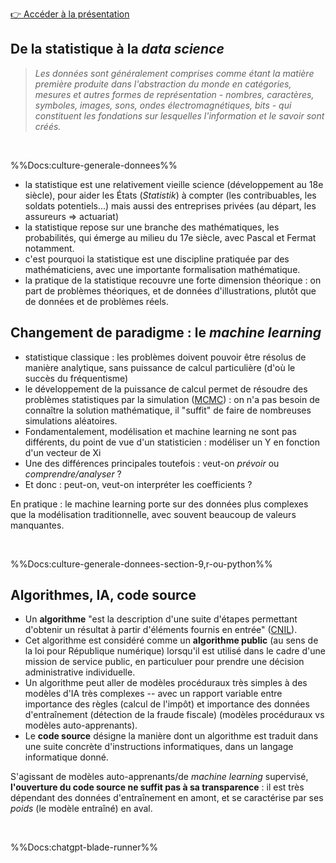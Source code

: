<a href="https://datactivist.coop/webinaires_intefp/1/index.html#1" class="customButton">👉 Accéder à la présentation</a> 

## De la statistique à la *data science*

> *Les données sont généralement comprises comme étant la matière première produite dans l'abstraction du monde en catégories, mesures et autres formes de représentation - nombres, caractères, symboles, images, sons, ondes électromagnétiques, bits - qui constituent les fondations sur lesquelles l'information et le savoir sont créés.*

<br/>

%%Docs:culture-generale-donnees%%

- la statistique est une relativement vieille science (développement au 18e siècle), pour aider les États (*Statistik*) à compter (les contribuables, les soldats potentiels...) mais aussi des entreprises privées (au départ, les assureurs => actuariat)
- la statistique repose sur une branche des mathématiques, les probabilités, qui émerge au milieu du 17e siècle, avec Pascal et Fermat notamment.
- c'est pourquoi la statistique est une discipline pratiquée par des mathématiciens, avec une importante formalisation mathématique.
- la pratique de la statistique recouvre une forte dimension théorique : on part de problèmes théoriques, et de données d'illustrations, plutôt que de données et de problèmes réels.

## **Changement de paradigme : le *machine learning***

- statistique classique : les problèmes doivent pouvoir être résolus de manière analytique, sans puissance de calcul particulière (d'où le succès du fréquentisme)
- le développement de la puissance de calcul permet de résoudre des problèmes statistiques par la simulation ([MCMC](https://fr.wikipedia.org/wiki/M%C3%A9thode_de_Monte-Carlo_par_cha%C3%AEnes_de_Markov)) : on n'a pas besoin de connaître la solution mathématique, il "suffit" de faire de nombreuses simulations aléatoires.
- Fondamentalement, modélisation et machine learning ne sont pas différents, du point de vue d'un statisticien : modéliser un Y en fonction d'un vecteur de Xi
- Une des différences principales toutefois : veut-on *prévoir* ou *comprendre/analyser* ?
- Et donc : peut-on, veut-on interpréter les coefficients ?

En pratique : le machine learning porte sur des données plus complexes que la modélisation traditionnelle, avec souvent beaucoup de valeurs manquantes.

<br/>

%%Docs:culture-generale-donnees-section-9,r-ou-python%%

## **Algorithmes, IA, code source**

- Un **algorithme** "est la description d'une suite d'étapes permettant d'obtenir un résultat à partir d'éléments fournis en entrée" ([CNIL](https://www.cnil.fr/fr/definition/algorithme)).
- Cet algorithme est considéré comme un **algorithme public** (au sens de la loi pour République numérique) lorsqu'il est utilisé dans le cadre d'une mission de service public, en particuluer pour prendre une décision administrative individuelle.
- Un algorithme peut aller de modèles procéduraux très simples à des modèles d'IA très complexes -- avec un rapport variable entre importance des règles (calcul de l'impôt) et importance des données d'entraînement (détection de la fraude fiscale) (modèles procéduraux vs modèles auto-apprenants).
- Le **code source** désigne la manière dont un algorithme est traduit dans une suite concrète d'instructions informatiques, dans un langage informatique donné.

S'agissant de modèles auto-apprenants/de *machine learning* supervisé, **l'ouverture du code source ne suffit pas à sa transparence** : il est très dépendant des données d'entraînement en amont, et se caractérise par ses *poids* (le modèle entraîné) en aval.

<br/>

%%Docs:chatgpt-blade-runner%%